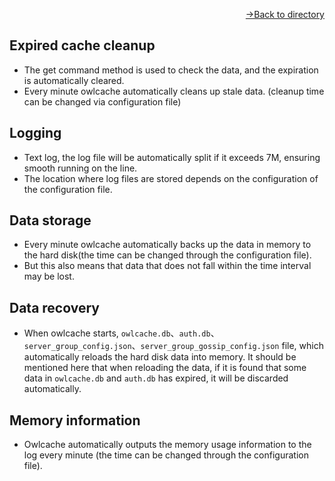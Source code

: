 [<p align="right">->Back to directory</p>](0.directory.md)  

## Expired cache cleanup
* The get command method is used to check the data, and the expiration is automatically cleared.
* Every minute owlcache automatically cleans up stale data. (cleanup time can be changed via configuration file)

## Logging
* Text log, the log file will be automatically split if it exceeds 7M, ensuring smooth running on the line.
* The location where log files are stored depends on the configuration of the configuration file.

## Data storage
* Every minute owlcache automatically backs up the data in memory to the hard disk(the time can be changed through the configuration file).
* But this also means that data that does not fall within the time interval may be lost.

## Data recovery
* When owlcache starts, `owlcache.db`、`auth.db`、`server_group_config.json`、`server_group_gossip_config.json` file, which automatically reloads the hard disk data into memory. It should be mentioned here that when reloading the data, if it is found that some data in `owlcache.db` and `auth.db` has expired, it will be discarded automatically.

## Memory information
* Owlcache automatically outputs the memory usage information to the log every minute (the time can be changed through the configuration file).
